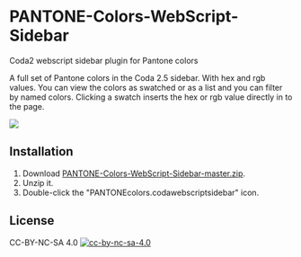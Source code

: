 # PANTONE-Colors-WebScript-Sidebar

Coda2 webscript sidebar plugin for Pantone colors

A full set of Pantone colors in the Coda 2.5 sidebar.
With hex and rgb values.
You can view the colors as swatched or as a list and you can filter by named colors.
Clicking a swatch inserts the hex or rgb value directly in to the page.

![](https://github.com/dgmid/PANTONE-Colors-WebScript-Sidebar/raw/master/img/pantone-colors.png)


## Installation

1. Download [PANTONE-Colors-WebScript-Sidebar-master.zip](https://github.com/dgmid/PANTONE-Colors-WebScript-Sidebar/archive/master.zip).
2. Unzip it.
3. Double-click the "PANTONEcolors.codawebscriptsidebar" icon.


## License

CC-BY-NC-SA 4.0 [![cc-by-nc-sa-4.0](https://i.creativecommons.org/l/by-nc-sa/4.0/80x15.png)](http://creativecommons.org/licenses/by-nc-sa/4.0/)
